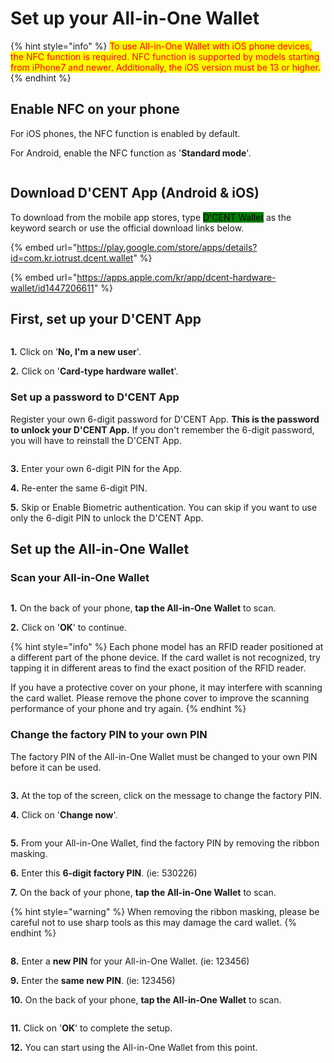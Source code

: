 # Set up your All-in-One Wallet

{% hint style="info" %}
<mark style="color:red;">To use All-in-One Wallet with iOS phone devices, the NFC function is required. NFC function is supported by models starting from iPhone7 and newer. Additionally, the iOS version must be 13 or higher.</mark>&#x20;
{% endhint %}

## Enable NFC on your phone

For iOS phones, the NFC function is enabled by default.&#x20;

For Android, enable the NFC function as '**Standard mode**'.

<div align="left">

<img src="../../.gitbook/assets/image (199).png" alt="">

</div>

## Download D'CENT App (Android & iOS)

To download from the mobile app stores, type <mark style="background-color:green;">D'CENT Wallet</mark> as the keyword search or use the official download links below.

{% embed url="https://play.google.com/store/apps/details?id=com.kr.iotrust.dcent.wallet" %}

{% embed url="https://apps.apple.com/kr/app/dcent-hardware-wallet/id1447206611" %}

## First, set up your D'CENT App

<figure><img src="../../.gitbook/assets/그림1 (1).png" alt=""><figcaption></figcaption></figure>

**1.** Click on '**No, I'm a new user**'.&#x20;

**2.** Click on '**Card-type hardware wallet**'.&#x20;

### Set up a password to D'CENT App

Register your own 6-digit password for D'CENT App. **This is the password to unlock your D'CENT App.** If you don't remember the 6-digit password, you will have to reinstall the D'CENT App.

<figure><img src="../../.gitbook/assets/그림2 (4).png" alt=""><figcaption></figcaption></figure>

**3.** Enter your own 6-digit PIN for the App.

**4.** Re-enter the same 6-digit PIN.

**5.** Skip or Enable Biometric authentication. You can skip if you want to use only the 6-digit PIN to unlock the D'CENT App.

## Set up the All-in-One Wallet

### Scan your All-in-One Wallet

<figure><img src="../../.gitbook/assets/그림3 (3).png" alt=""><figcaption></figcaption></figure>

**1.** On the back of your phone, **tap the All-in-One Wallet** to scan.

**2.** Click on '**OK**' to continue.

{% hint style="info" %}
Each phone model has an RFID reader positioned at a different part of the phone device. If the card wallet is not recognized, try tapping it in different areas to find the exact position of the RFID reader.

If you have a protective cover on your phone, it may interfere with scanning the card wallet. Please remove the phone cover to improve the scanning performance of your phone and try again.&#x20;
{% endhint %}

### Change the factory PIN to your own PIN

The factory PIN of the All-in-One Wallet must be changed to your own PIN before it can be used.

<figure><img src="../../.gitbook/assets/그림4 (2).png" alt=""><figcaption></figcaption></figure>

**3.** At the top of the screen, click on the message to change the factory PIN.

**4.** Click on '**Change now**'.

<figure><img src="../../.gitbook/assets/그림5 (4).png" alt=""><figcaption></figcaption></figure>

**5.** From your All-in-One Wallet, find the factory PIN by removing the ribbon masking.

**6.** Enter this **6-digit factory PIN**. (ie: 530226)

**7.** On the back of your phone, **tap the All-in-One Wallet** to scan.

{% hint style="warning" %}
When removing the ribbon masking, please be careful not to use sharp tools as this may damage the card wallet.
{% endhint %}

<figure><img src="../../.gitbook/assets/그림6 (3).png" alt=""><figcaption></figcaption></figure>

**8.** Enter a **new PIN** for your All-in-One Wallet. (ie: 123456)

**9.** Enter the **same new PIN**. (ie: 123456)

**10.** On the back of your phone, **tap the All-in-One Wallet** to scan.

<figure><img src="../../.gitbook/assets/그림7 (2).png" alt=""><figcaption></figcaption></figure>

**11.** Click on '**OK**' to complete the setup.

**12.** You can start using the All-in-One Wallet from this point.

